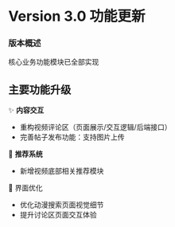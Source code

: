 # Version 3.0 功能更新

### 版本概述
核心业务功能模块已全部实现

## 主要功能升级

✨ **内容交互**
- 重构视频评论区（页面展示/交互逻辑/后端接口）
- 完善帖子发布功能：支持图片上传

🚀 **推荐系统**
- 新增视频底部相关推荐模块

🎨 界面优化
- 优化动漫搜索页面视觉细节
- 提升讨论区页面交互体验
